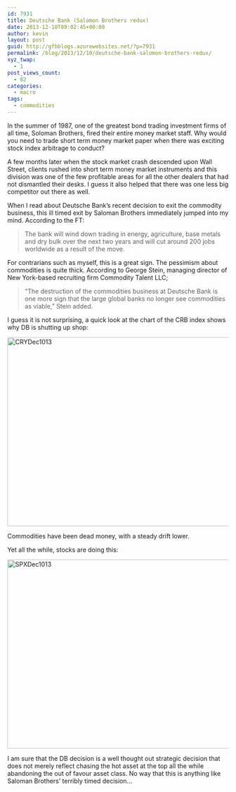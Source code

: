 ```yaml
---
id: 7931
title: Deutsche Bank (Salomon Brothers redux)
date: 2013-12-10T09:02:45+00:00
author: kevin
layout: post
guid: http://gfbblogs.azurewebsites.net/?p=7931
permalink: /blog/2013/12/10/deutsche-bank-salomon-brothers-redux/
xyz_twap:
  - 1
post_views_count:
  - 82
categories:
  - macro
tags:
  - commodities
---
```

In the summer of 1987, one of the greatest bond trading investment firms of all time, Soloman Brothers, fired their entire money market staff. Why would you need to trade short term money market paper when there was exciting stock index arbitrage to conduct? 

A few months later when the stock market crash descended upon Wall Street, clients rushed into short term money market instruments and this division was one of the few profitable areas for all the other dealers that had not dismantled their desks. I guess it also helped that there was one less big competitor out there as well.

When I read about Deutsche Bank&#8217;s recent decision to exit the commodity business, this ill timed exit by Saloman Brothers immediately jumped into my mind. According to the FT:

> The bank will wind down trading in energy, agriculture, base metals and dry bulk over the next two years and will cut around 200 jobs worldwide as a result of the move. 

For contrarians such as myself, this is a great sign. The pessimism about commodities is quite thick. According to George Stein, managing director of New York-based recruiting firm Commodity Talent LLC;

> &#8220;The destruction of the commodities business at Deutsche Bank is one more sign that the large global banks no longer see commodities as viable,&#8221; Stein added.

I guess it is not surprising, a quick look at the chart of the CRB index shows why DB is shutting up shop:

<img style="display:block; margin-left:auto; margin-right:auto;" src="http://themacrotourist.com/blogs/2013/12/CRYDec1013.gif" alt="CRYDec1013" title="CRYDec1013.gif" border="0" width="600" height="429" />

Commodities have been dead money, with a steady drift lower. 

Yet all the while, stocks are doing this:

<img style="display:block; margin-left:auto; margin-right:auto;" src="http://themacrotourist.com/blogs/2013/12/SPXDec1013.gif" alt="SPXDec1013" title="SPXDec1013.gif" border="0" width="600" height="429" />

I am sure that the DB decision is a well thought out strategic decision that does not merely reflect chasing the hot asset at the top all the while abandoning the out of favour asset class. No way that this is anything like Saloman Brothers&#8217; terribly timed decision&#8230;